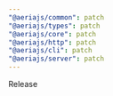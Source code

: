 ```yaml
---
"@aeriajs/common": patch
"@aeriajs/types": patch
"@aeriajs/core": patch
"@aeriajs/http": patch
"@aeriajs/cli": patch
"@aeriajs/server": patch
---
```


Release
